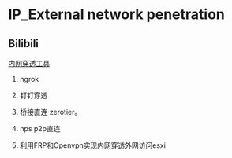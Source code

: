 # IP_External network penetration

## Bilibili

[内网穿透工具](https://www.bilibili.com/video/BV1Ja4y1J7Fj?from=search&seid=13933745996028774499)

1. ngrok
2. 钉钉穿透

1. 桥接直连 zerotier。
2. nps p2p直连
3. 利用FRP和Openvpn实现内网穿透外网访问esxi